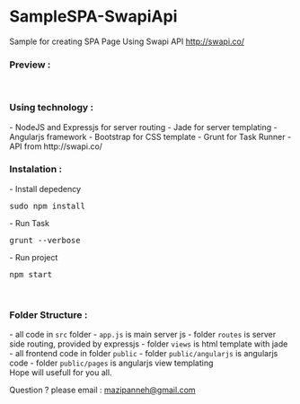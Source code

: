 # SampleSPA-SwapiApi
Sample for creating SPA Page Using Swapi API http://swapi.co/</br>

<h3>Preview :</h3>
</br>

<h3>Using technology :</h3>
- NodeJS and Expressjs for server routing
- Jade for server templating
- Angularjs framework
- Bootstrap for CSS template
- Grunt for Task Runner
- API from http://swapi.co/

<br/>
<h3>Instalation :</h3>
- Install depedency
<pre>
sudo npm install
</pre>
- Run Task
<pre>
grunt --verbose
</pre>
- Run project
<pre>
npm start
</pre>

<br/>
<h3>Folder Structure :</h3>
- all code in <code>src</code> folder
- <code>app.js</code> is main server js
- folder <code>routes</code> is server side routing, provided by expressjs
- folder <code>views</code> is html template with jade
- all frontend code in folder <code>public</code>
- folder <code>public/angularjs</code> is angularjs code
- folder <code>public/pages</code> is angularjs view templating

</br>
Hope will usefull for you all.</br>

Question ? please email : mazipanneh@gmail.com
